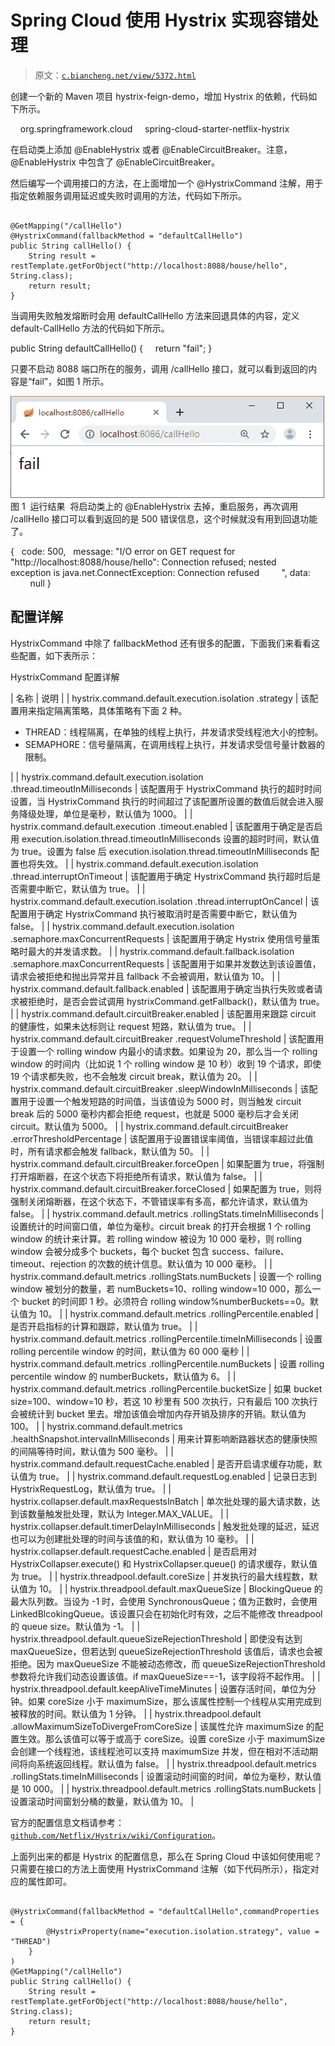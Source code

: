 # Spring Cloud 使用 Hystrix 实现容错处理

> 原文：[`c.biancheng.net/view/5372.html`](http://c.biancheng.net/view/5372.html)

创建一个新的 Maven 项目 hystrix-feign-demo，增加 Hystrix 的依赖，代码如下所示。

<dependency>
    <groupId>org.springframework.cloud</groupId>
    <artifactId>spring-cloud-starter-netflix-hystrix</artifactId>
</dependency>

在启动类上添加 @EnableHystrix 或者 @EnableCircuitBreaker。注意，@EnableHystrix 中包含了 @EnableCircuitBreaker。

然后编写一个调用接口的方法，在上面增加一个 @HystrixCommand 注解，用于指定依赖服务调用延迟或失败时调用的方法，代码如下所示。

```

@GetMapping("/callHello")
@HystrixCommand(fallbackMethod = "defaultCallHello")
public String callHello() {
    String result = restTemplate.getForObject("http://localhost:8088/house/hello", String.class);
    return result;
}
```

当调用失败触发熔断时会用 defaultCallHello 方法来回退具体的内容，定义 default-CallHello 方法的代码如下所示。

public String defaultCallHello() {
    return "fail";
}

只要不启动 8088 端口所在的服务，调用 /callHello 接口，就可以看到返回的内容是“fail”，如图 1 所示。

![运行结果](img/9efc3f359fb4035e8c5c1d4af6200bae.png)
图 1  运行结果
 将启动类上的 @EnableHystrix 去掉，重启服务，再次调用 /callHello 接口可以看到返回的是 500 错误信息，这个时候就没有用到回退功能了。

{
  code: 500,
  message: "I/O error on GET request for
    "http://localhost:8088/house/hello": Connection refused; nested
      exception is java.net.ConnectException: Connection refused
        ", data:
        null
}

## 配置详解

HystrixCommand 中除了 fallbackMethod 还有很多的配置，下面我们来看看这些配置，如下表所示：

HystrixCommand 配置详解

| 名称 | 说明 |
| hystrix.command.default.execution.isolation .strategy | 该配置用来指定隔离策略，具体策略有下面 2 种。 
*   THREAD：线程隔离，在单独的线程上执行，并发请求受线程池大小的控制。
*   SEMAPHORE：信号量隔离，在调用线程上执行，并发请求受信号量计数器的限制。

 |
| hystrix.command.default.execution.isolation .thread.timeoutInMilliseconds | 该配置用于 HystrixCommand 执行的超时时间设置，当 HystrixCommand 执行的时间超过了该配置所设置的数值后就会进入服务降级处理，单位是毫秒，默认值为 1000。 |
| hystrix.command.default.execution .timeout.enabled | 该配置用于确定是否启用 execution.isolation.thread.timeoutInMilliseconds 设置的超时时间，默认值为 true。设置为 false 后 execution.isolation.thread.timeoutInMilliseconds 配置也将失效。 |
| hystrix.command.default.execution.isolation .thread.interruptOnTimeout | 该配置用于确定 HystrixCommand 执行超时后是否需要中断它，默认值为 true。 |
| hystrix.command.default.execution.isolation .thread.interruptOnCancel | 该配置用于确定 HystrixCommand 执行被取消时是否需要中断它，默认值为 false。 |
| hystrix.command.default.execution.isolation .semaphore.maxConcurrentRequests | 该配置用于确定 Hystrix 使用信号量策略时最大的并发请求数。 |
| hystrix.command.default.fallback.isolation .semaphore.maxConcurrentRequests | 该配置用于如果并发数达到该设置值，请求会被拒绝和抛出异常并且 fallback 不会被调用，默认值为 10。 |
| hystrix.command.default.fallback.enabled | 该配置用于确定当执行失败或者请求被拒绝时，是否会尝试调用 hystrixCommand.getFallback()，默认值为 true。 |
| hystrix.command.default.circuitBreaker.enabled | 该配置用来跟踪 circuit 的健康性，如果未达标则让 request 短路，默认值为 true。 |
| hystrix.command.default.circuitBreaker .requestVolumeThreshold | 该配置用于设置一个 rolling window 内最小的请求数。如果设为 20，那么当一个 rolling window 的时间内（比如说 1 个 rolling window 是 10 秒）收到 19 个请求，即使 19 个请求都失败，也不会触发 circuit break，默认值为 20。 |
| hystrix.command.default.circuitBreaker .sleepWindowInMilliseconds | 该配置用于设置一个触发短路的时间值，当该值设为 5000 时，则当触发 circuit break 后的 5000 毫秒内都会拒绝 request，也就是 5000 毫秒后才会关闭 circuit。默认值为 5000。 |
| hystrix.command.default.circuitBreaker .errorThresholdPercentage | 该配置用于设置错误率阈值，当错误率超过此值时，所有请求都会触发 fallback，默认值为 50。 |
| hystrix.command.default.circuitBreaker.forceOpen | 如果配置为 true，将强制打开熔断器，在这个状态下将拒绝所有请求，默认值为 false。 |
| hystrix.command.default.circuitBreaker.forceClosed | 如果配置为 true，则将强制关闭熔断器，在这个状态下，不管错误率有多高，都允许请求，默认值为 false。 |
| hystrix.command.default.metrics .rollingStats.timeInMilliseconds | 设置统计的时间窗口值，单位为毫秒。circuit break 的打开会根据 1 个 rolling window 的统计来计算。若 rolling window 被设为 10 000 毫秒，则 rolling window 会被分成多个 buckets，每个 bucket 包含 success、failure、timeout、rejection 的次数的统计信息。默认值为 10 000 毫秒。 |
| hystrix.command.default.metrics .rollingStats.numBuckets | 设置一个 rolling window 被划分的数量，若 numBuckets=10、rolling window=10 000，那么一个 bucket 的时间即 1 秒。必须符合 rolling window%numberBuckets==0。默认值为 10。 |
| hystrix.command.default.metrics .rollingPercentile.enabled | 是否开启指标的计算和跟踪，默认值为 true。 |
| hystrix.command.default.metrics .rollingPercentile.timeInMilliseconds | 设置 rolling percentile window 的时间，默认值为 60 000 毫秒 |
| hystrix.command.default.metrics .rollingPercentile.numBuckets | 设置 rolling percentile window 的 numberBuckets，默认值为 6。 |
| hystrix.command.default.metrics .rollingPercentile.bucketSize | 如果 bucket size=100、window=10 秒，若这 10 秒里有 500 次执行，只有最后 100 次执行会被统计到 bucket 里去。增加该值会增加内存开销及排序的开销。默认值为 100。 |
| hystrix.command.default.metrics .healthSnapshot.intervalInMilliseconds | 用来计算影响断路器状态的健康快照的间隔等待时间，默认值为 500 毫秒。 |
| hystrix.command.default.requestCache.enabled | 是否开启请求缓存功能，默认值为 true。 |
| hystrix.command.default.requestLog.enabled | 记录日志到 HystrixRequestLog，默认值为 true。 |
| hystrix.collapser.default.maxRequestsInBatch | 单次批处理的最大请求数，达到该数量触发批处理，默认为 Integer.MAX_VALUE。 |
| hystrix.collapser.default.timerDelayInMilliseconds | 触发批处理的延迟，延迟也可以为创建批处理的时间与该值的和，默认值为 10 毫秒。 |
| hystrix.collapser.default.requestCache.enabled | 是否启用对 HystrixCollapser.execute() 和 HystrixCollapser.queue() 的请求缓存，默认值为 true。 |
| hystrix.threadpool.default.coreSize | 并发执行的最大线程数，默认值为 10。 |
| hystrix.threadpool.default.maxQueueSize | BlockingQueue 的最大队列数。当设为 -1 时，会使用 SynchronousQueue；值为正数时，会使用 LinkedBlcokingQueue。该设置只会在初始化时有效，之后不能修改 threadpool 的 queue size。默认值为 -1。 |
| hystrix.threadpool.default.queueSizeRejectionThreshold | 即使没有达到 maxQueueSize，但若达到 queueSizeRejectionThreshold 该值后，请求也会被拒绝。因为 maxQueueSize 不能被动态修改，而 queueSizeRejectionThreshold 参数将允许我们动态设置该值。if maxQueueSize==-1，该字段将不起作用。 |
| hystrix.threadpool.default.keepAliveTimeMinutes | 设置存活时间，单位为分钟。如果 coreSize 小于 maximumSize，那么该属性控制一个线程从实用完成到被释放的时间。默认值为 1 分钟。 |
| hystrix.threadpool.default .allowMaximumSizeToDivergeFromCoreSize | 该属性允许 maximumSize 的配置生效。那么该值可以等于或高于 coreSize。设置 coreSize 小于 maximumSize 会创建一个线程池，该线程池可以支持 maximumSize 并发，但在相对不活动期间将向系统返回线程。默认值为 false。 |
| hystrix.threadpool.default.metrics .rollingStats.timeInMilliseconds | 设置滚动时间窗的时间，单位为毫秒，默认值是 10 000。 |
| hystrix.threadpool.default.metrics .rollingStats.numBuckets | 设置滚动时间窗划分桶的数量，默认值为 10。 |

官方的配置信息文档请参考：[`github.com/Netflix/Hystrix/wiki/Configuration`](https://github.com/Netflix/Hystrix/wiki/Configuration)。

上面列出来的都是 Hystrix 的配置信息，那么在 Spring Cloud 中该如何使用呢？只需要在接口的方法上面使用 HystrixCommand 注解（如下代码所示），指定对应的属性即可。

```

@HystrixCommand(fallbackMethod = "defaultCallHello",commandProperties = {
        @HystrixProperty(name="execution.isolation.strategy", value = "THREAD")
    }
)
@GetMapping("/callHello")
public String callHello() {
    String result = restTemplate.getForObject("http://localhost:8088/house/hello", String.class);
    return result;
}
```
